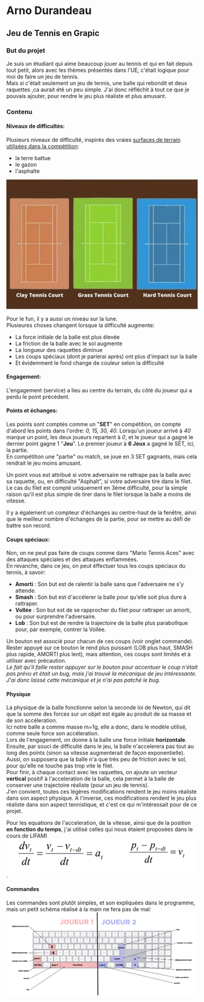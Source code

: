 # Arno Durandeau

## Jeu de Tennis en Grapic

### But du projet

Je suis un étudiant qui aime beaucoup jouer au tennis et qui en fait depuis tout petit, alors avec les thèmes présentés dans l'UE, c'était logique pour moi de faire un jeu de tennis.  
Mais si c'était seulement un jeu de tennis, une balle qui rebondit et deux raquettes ,ca aurait été un peu simple.
J'ai donc réfléchit à tout ce que je pouvais ajouter, pour rendre le jeu plus réaliste et plus amusant.

### Contenu

#### Niveaux de difficultés:

Plusieurs niveaux de difficulté, inspirés des vraies [surfaces de terrain utilisées dans la compétition](https://imgur.com/a/lm1g2Io): 
* la terre battue
* le gazon
* l'asphalte  

![Les surfaces](Surfaces.png "Les différentes surfaces sur de vrais terrains")

Pour le fun, il y a aussi un niveau sur la lune.  
Plusieures choses changent lorsque la difficulté augmente:
* La force initiale de la balle est plus élevée
* La friction de la balle avec le sol augmente 
* La longueur des raquettes diminue  
* Les coups spéciaux (dont je parlerai après) ont plus d'impact sur la balle
* Et évidemment le fond change de couleur selon la difficulté

#### Engagement:
L'engagement (service) a lieu au centre du terrain, du côté du joueur qui a perdu le point précédent.  

#### Points et échanges:
Les points sont comptés comme un "**SET**" en compétition, on compte d'abord les points dans l'ordre: *0, 15, 30, 40*. 
Lorsqu'un joueur arrivé à *40* marque un point, les deux joueurs repartent à *0*, et le joueur qui a gagné le dernier point gagne 1 "**Jeu**".
Le premier joueur à **6 Jeux** a gagné le SET, ici, la partie.  
En compétition une "partie" ou match, se joue en 3 SET gagnants, mais cela rendrait le jeu moins amusant.  

Un point vous est attribué si votre adversaire ne rattrape pas la balle avec sa raquette, ou, en difficulté "Asphalt", si votre adversaire tire dans le filet.  
Le cas du filet est compté uniquement en 3ème difficulté, pour la simple raison qu'il est plus simple de tirer dans le filet lorsque la balle a moins de vitesse.

Il y a également un compteur d'échanges au centre-haut de la fenêtre, ainsi que le meilleur nombre d'échanges de la partie, pour se mettre au défi de battre son record.

#### Coups spéciaux:
Non, on ne peut pas faire de coups comme dans "Mario Tennis Aces" avec des attaques spéciales et des attaques enflammées.  
En revanche, dans ce jeu, on peut éffectuer tous les coups spéciaux du tennis, à savoir:
* **Amorti** : Son but est de ralentir la balle sans que l'adversaire ne s'y attende.
* **Smash** : Son but est d'accélerer la balle pour qu'elle soit plus dure à rattraper.
* **Vollée** : Son but est de se rapprocher du filet pour rattraper un amorti, ou pour surprendre l'adversaire.
* **Lob** : Son but est de rendre la trajectoire de la balle plus parabollique pour, par exemple, contrer la Vollée.  

Un bouton est associé pour chacun de ces coups (voir onglet commande). Rester appuyé sur ce bouton le rend plus puissant (LOB plus haut, SMASH plus rapide, AMORTI plus lent), mais attention, ces coups sont limités et à utiliser avec précaution.  
*Le fait qu'il faille rester appuyer sur le bouton pour accentuer le coup n'était pas prévu et était un bug, mais j'ai trouvé la mécanique de jeu intéressante. J'ai donc laissé cette mécanique et je n'ai pas patché le bug.*

#### Physique

La physique de la balle fonctionne selon la seconde loi de Newton, qui dit que la somme des forces sur un objet est égale au produit de sa masse et de son accéleration.  
Ici notre balle a comme masse m=1g, elle a donc, dans le modèle utilisé, comme seule force son accéleration.  
Lors de l'engagement, on donne à la balle une force initiale **horizontale**. Ensuite, par souci de difficulté dans le jeu, la balle n'accelerera pas tout au long des points (sinon sa vitesse augmenterait de façon exponentielle).  
Aussi, on supposera que la balle n'a que très peu de friction avec le sol, pour qu'elle ne touche pas trop vite le filet.  
Pour finir, à chaque contact avec les raquettes, on ajoute un vecteur **vertical** positif à l'acceleration de la balle, cela permet à la balle de conserver une trajectoire réaliste (pour un jeu de tennis).  
J'en convient, toutes ces légères modifications rendent le jeu moins réaliste dans son aspect physique. A l'inverse, ces modifications rendent le jeu plus réaliste dans son aspect tennistique, et c'est ce qui m'intéressait pour de ce projet.

Pour les equations de l'acceleration, de la vitesse, ainsi que de la position **en fonction du temps**, j'ai utilisé celles qui nous étaient proposées dans le cours de LIFAMI  
![Les equations de force](Equations.png "Les equations de force"). 

#### Commandes
Les commandes sont plutôt simples, et son expliquées dans le programme, mais un petit schéma réalisé à la main ne fera pas de mal:  
![schéma des commandes du jeu](Commandes.jpg "Commandes")
